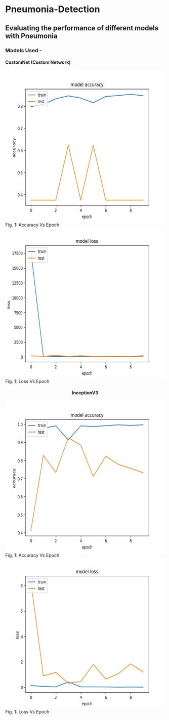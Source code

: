 # Pneumonia-Detection
## Evaluating the performance of different models with Pneumonia
### Models Used -
#### CustomNet (Custom Network)
<html>
         <div class="column"
                  <figure>
                     <img align="middle" width="640" height="478" src="https://github.com/yohan9655/Pneumonia-Detection/blob/master/graphs/CustomNetAccVsEpoch.jpeg">
                     <figcaption>Fig. 1: Accuracy Vs Epoch</figcaption>
                  </figure>
         </div>
         <div class="column"
                  <figure>
                     <img align="middle" width="640" height="478" src="https://github.com/yohan9655/Pneumonia-Detection/blob/master/graphs/CustomNetLossVsEpoch.jpeg">
                     <figcaption>Fig. 1: Loss Vs Epoch</figcaption>
                  </figure>
         </div>
<h4 style="text-align:center;"> InceptionV3 </h4>
         <div class="column"
                  <figure>
                     <img align="middle" width="640" height="478" src="https://github.com/yohan9655/Pneumonia-Detection/blob/master/graphs/InceptionAccVsEpoch.jpeg">
                     <figcaption>Fig. 1: Accuracy Vs Epoch</figcaption>
                  </figure>
         </div>
         <div class="column"
                  <figure>
                     <img align="middle" width="640" height="478" src="https://github.com/yohan9655/Pneumonia-Detection/blob/master/graphs/InceptionLossVsEpoch.jpeg">
                     <figcaption>Fig. 1: Loss Vs Epoch</figcaption>
                  </figure>
         </div>
